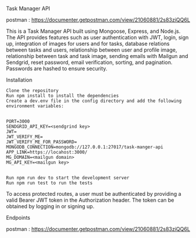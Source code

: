 Task Manager API

postman : https://documenter.getpostman.com/view/21060881/2s83ziQQ6L

This is a Task Manager API built using Mongoose, Express, and Node.js. 
The API provides features such as user authentication with JWT, login, sign up,
integration of images for users and for tasks, database relations between tasks and users, 
relationship between user and profile image, relationship between task and task image,
sending emails with Mailgun and Sendgrid, reset password, email verification,
sorting, and pagination. Passwords are hashed to ensure security.

Installation

    Clone the repository
    Run npm install to install the dependencies
    Create a dev.env file in the config directory and add the following environment variables:


    PORT=3000
    SENDGRID_API_KEY=<sendgrind key>
    JWT=
    JWT_VERIFY_ME=
    JWT_VERIFY_ME_FOR_PASSWORD=
    MONGODB_CONNECTION=mongodb://127.0.0.1:27017/task-manger-api
    APP_LINK=https://locahost:3000/
    MG_DOMAIN=<mailgun domain>
    MG_API_KEY=<mailgun key>


    Run npm run dev to start the development server
    Run npm run test to run the tests

To access protected routes, a user must be authenticated by providing a valid Bearer JWT token in the Authorization header. 
The token can be obtained by logging in or signing up.

Endpoints

postman : https://documenter.getpostman.com/view/21060881/2s83ziQQ6L
